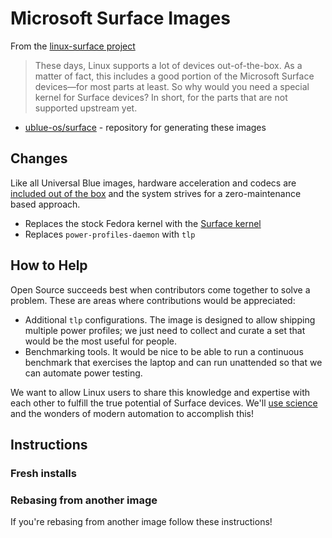 # Microsoft Surface Images

From the [linux-surface project](https://github.com/linux-surface/linux-surface)

> These days, Linux supports a lot of devices out-of-the-box. As a matter of fact, this includes a good portion of the Microsoft Surface devices—for most parts at least. So why would you need a special kernel for Surface devices? In short, for the parts that are not supported upstream yet.

- [ublue-os/surface](https://github.com/ublue-os/surface) - repository for generating these images

## Changes

Like all Universal Blue images, hardware acceleration and codecs are [included out of the box](/guide/codecs) and the system strives for a zero-maintenance based approach.

- Replaces the stock Fedora kernel with the [Surface kernel](https://github.com/linux-surface/linux-surface/tree/master/pkg/fedora)
- Replaces `power-profiles-daemon` with `tlp`

## How to Help

Open Source succeeds best when contributors come together to solve a problem. These are areas where contributions would be appreciated:

- Additional `tlp` configurations. The image is designed to allow shipping multiple power profiles; we just need to collect and curate a set that would be the most useful for people.
- Benchmarking tools. It would be nice to be able to run a continuous benchmark that exercises the laptop and can run unattended so that we can automate power testing.

We want to allow Linux users to share this knowledge and expertise with each other to fulfill the true potential of Surface devices. We'll [use science](https://www.youtube.com/watch?v=BABM3EUo990) and the wonders of modern automation to accomplish this!

## Instructions

### Fresh installs


### Rebasing from another image

If you're rebasing from another image follow these instructions!